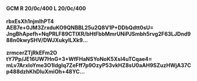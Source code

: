 #### GCM R 20/0c/400 L 20/0c/400
**rbxEsXh1njmIhPT4**<br/>**AEB7e+0JM3ZrxduKO9QNBBL25u2Q8V1P+DDbQdtt0sU=**<br/>**JngBhApefh+NqPRLF89CTlXR/bHtFbbMmrUNiPJSmbh5rvg2F63LJDnd988n0kwySHV/DWJXukylLXk9...**<br/><br/>
**zrmcerZTjRkEFm2O**<br/>**tY7Pp/JE16UW7HnG+3+WfFHaNSYoNoK5XsI4uTCqae4=**<br/>**mLv7ArxIoYme3O1IdgIq7ZeFff7p9OzyP53vkHZ8sU0aAH9SZuzHWjA37Cp488dzhKhDluXmiOh+48YC...**
